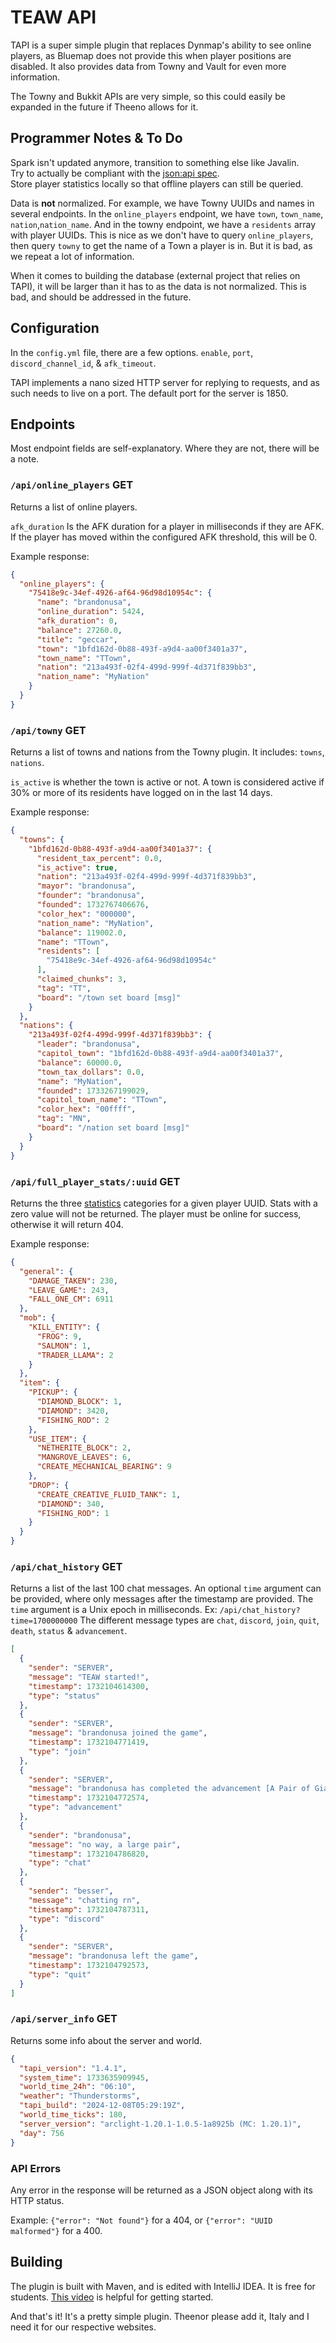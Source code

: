 # TEAW API
TAPI is a super simple plugin that replaces Dynmap's ability to see online players, as Bluemap does not provide this
when player positions are disabled. It also provides data from Towny and Vault for even more information.

The Towny and Bukkit APIs are very simple, so this could easily be expanded in the future if Theeno allows for it.

## Programmer Notes & To Do
Spark isn't updated anymore, transition to something else like Javalin. <br>
Try to actually be compliant with the [json:api spec](https://jsonapi.org/). <br>
Store player statistics locally so that offline players can still be queried.

Data is **not** normalized. For example, we have Towny UUIDs and names in several endpoints. 
In the `online_players` endpoint, we have `town`, `town_name`, `nation`,`nation_name`. And in the towny endpoint, 
we have a `residents` array with player UUIDs. This is nice as we don't have to query `online_players`, then query `towny`
to get the name of a Town a player is in. But it is bad, as we repeat a lot of information. 

When it comes to building the database (external project that relies on TAPI), it will be larger than it has to as the data is not normalized. This is bad,
and should be addressed in the future.

## Configuration
In the `config.yml` file, there are a few options. `enable`, `port`, `discord_channel_id`, & `afk_timeout`.

TAPI implements a nano sized HTTP server for replying to requests, and as such
needs to live on a port. The default port for the server is 1850.


## Endpoints
  Most endpoint fields are self-explanatory. Where they are not, there will be a note.


### `/api/online_players` GET

Returns a list of online players.

`afk_duration` Is the AFK duration for a player in milliseconds if they are AFK.
If the player has moved within the configured AFK threshold, this will be 0.


Example response:
```json
{
  "online_players": {
    "75418e9c-34ef-4926-af64-96d98d10954c": {
      "name": "brandonusa",
      "online_duration": 5424,
      "afk_duration": 0,
      "balance": 27260.0,
      "title": "geccar",
      "town": "1bfd162d-0b88-493f-a9d4-aa00f3401a37",
      "town_name": "TTown",
      "nation": "213a493f-02f4-499d-999f-4d371f839bb3",
      "nation_name": "MyNation"
    }
  }
}
```

### `/api/towny` GET

Returns a list of towns and nations from the Towny plugin. It includes: `towns`, `nations`.

`is_active` is whether the town is active or not. A town is considered active if 30% or more of its residents
have logged on in the last 14 days.

Example response:

```json
{
  "towns": {
    "1bfd162d-0b88-493f-a9d4-aa00f3401a37": {
      "resident_tax_percent": 0.0,
      "is_active": true,
      "nation": "213a493f-02f4-499d-999f-4d371f839bb3",
      "mayor": "brandonusa",
      "founder": "brandonusa",
      "founded": 1732767406676,
      "color_hex": "000000",
      "nation_name": "MyNation",
      "balance": 119002.0,
      "name": "TTown",
      "residents": [
        "75418e9c-34ef-4926-af64-96d98d10954c"
      ],
      "claimed_chunks": 3,
      "tag": "TT",
      "board": "/town set board [msg]"
    }
  },
  "nations": {
    "213a493f-02f4-499d-999f-4d371f839bb3": {
      "leader": "brandonusa",
      "capitol_town": "1bfd162d-0b88-493f-a9d4-aa00f3401a37",
      "balance": 60000.0,
      "town_tax_dollars": 0.0,
      "name": "MyNation",
      "founded": 1733267199029,
      "capitol_town_name": "TTown",
      "color_hex": "00ffff",
      "tag": "MN",
      "board": "/nation set board [msg]"
    }
  }
}
```

### `/api/full_player_stats/:uuid` GET

Returns the three [statistics](https://minecraft.wiki/w/Statistics) categories for a given player UUID. Stats with 
a zero value will not be returned. The player must be online for success, otherwise it will return 404.

Example response:
```json
{
  "general": {
    "DAMAGE_TAKEN": 230,
    "LEAVE_GAME": 243,
    "FALL_ONE_CM": 6911
  },
  "mob": {
    "KILL_ENTITY": {
      "FROG": 9,
      "SALMON": 1,
      "TRADER_LLAMA": 2
    }
  },
  "item": {
    "PICKUP": {
      "DIAMOND_BLOCK": 1,
      "DIAMOND": 3420,
      "FISHING_ROD": 2
    },
    "USE_ITEM": {
      "NETHERITE_BLOCK": 2,
      "MANGROVE_LEAVES": 6,
      "CREATE_MECHANICAL_BEARING": 9
    },
    "DROP": {
      "CREATE_CREATIVE_FLUID_TANK": 1,
      "DIAMOND": 340,
      "FISHING_ROD": 1
    }
  }
}
```
  
### `/api/chat_history` GET

Returns a list of the last 100 chat messages. An optional `time` argument can be provided, where only messages after
the timestamp are provided. The `time` argument is a Unix epoch in milliseconds.
Ex: `/api/chat_history?time=1700000000`
The different message types are `chat`, `discord`, `join`, `quit`, `death`, `status` & `advancement`.
```json
[
  {
    "sender": "SERVER",
    "message": "TEAW started!",
    "timestamp": 1732104614300,
    "type": "status"
  },
  {
    "sender": "SERVER",
    "message": "brandonusa joined the game",
    "timestamp": 1732104771419,
    "type": "join"
  },
  {
    "sender": "SERVER",
    "message": "brandonusa has completed the advancement [A Pair of Giants]",
    "timestamp": 1732104772574,
    "type": "advancement"
  },
  {
    "sender": "brandonusa",
    "message": "no way, a large pair",
    "timestamp": 1732104786820,
    "type": "chat"
  },
  {
    "sender": "besser",
    "message": "chatting rn",
    "timestamp": 1732104787311,
    "type": "discord"
  },
  {
    "sender": "SERVER",
    "message": "brandonusa left the game",
    "timestamp": 1732104792573,
    "type": "quit"
  }
]
```

### `/api/server_info` GET

Returns some info about the server and world.
```json
{
  "tapi_version": "1.4.1",
  "system_time": 1733635909945,
  "world_time_24h": "06:10",
  "weather": "Thunderstorms",
  "tapi_build": "2024-12-08T05:29:19Z",
  "world_time_ticks": 180,
  "server_version": "arclight-1.20.1-1.0.5-1a8925b (MC: 1.20.1)",
  "day": 756
}

```

### API Errors
Any error in the response will be returned as a JSON object along with its HTTP status.

Example: `{"error": "Not found"}` for a 404, or `{"error": "UUID malformed"}` for a 400.

## Building
The plugin is built with Maven, and is edited with IntelliJ IDEA. It is free for students.
[This video](https://www.youtube.com/watch?v=s1xg9eJeP3E) is helpful for getting started.

And that's it! It's a pretty simple plugin. Theenor please add it, Italy and I need it for our respective websites.
